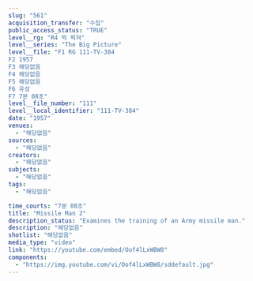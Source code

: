 ```yaml
---
slug: "561"
acquisition_transfer: "수집"
public_access_status: "TRUE"
level__rg: "R4 빅 픽쳐"
level__series: "The Big Picture"
level__file: "F1 RG 111-TV-384
F2 1957
F3 해당없음
F4 해당없음
F5 해당없음
F6 유성
F7 7분 08초"
level__file_number: "111"
level__local_identifier: "111-TV-384"
date: "1957"
venues: 
  - "해당없음"
sources: 
  - "해당없음"
creators: 
  - "해당없음"
subjects: 
  - "해당없음"
tags: 
  - "해당없음"

time_courts: "7분 08초"
title: "Missile Man 2"
description_status: "Examines the training of an Army missile man."
description: "해당없음"
shotlist: "해당없음"
media_type: "video"
link: "https://youtube.com/embed/Oof4lLxWBW8"
components: 
  - "https://img.youtube.com/vi/Oof4lLxWBW8/sddefault.jpg"
---
```

